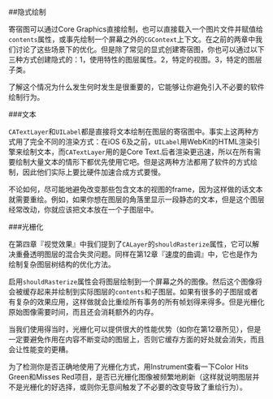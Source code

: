 ##隐式绘制

寄宿图可以通过Core Graphics直接绘制，也可以直接载入一个图片文件并赋值给`contents`属性，或事先绘制一个屏幕之外的`CGContext`上下文。在之前的两章中我们讨论了这些场景下的优化。但是除了常见的显式创建寄宿图，你也可以通过以下三种方式创建隐式的：1，使用特性的图层属性。2，特定的视图。3，特定的图层子类。

了解这个情况为什么发生何时发生是很重要的，它能够让你避免引入不必要的软件绘制行为。

###文本

`CATextLayer`和`UILabel`都是直接将文本绘制在图层的寄宿图中。事实上这两种方式用了完全不同的渲染方式：在iOS 6及之前，`UILabel`用WebKit的HTML渲染引擎来绘制文本，而`CATextLayer`用的是Core Text.后者渲染更迅速，所以在所有需要绘制大量文本的情形下都优先使用它吧。但是这两种方法都用了软件的方式绘制，因此他们实际上要比硬件加速合成方式要慢。

不论如何，尽可能地避免改变那些包含文本的视图的frame，因为这样做的话文本就需要重绘。例如，如果你想在图层的角落里显示一段静态的文本，但是这个图层经常改动，你就应该把文本放在一个子图层中。

###光栅化

在第四章『视觉效果』中我们提到了`CALayer`的`shouldRasterize`属性，它可以解决重叠透明图层的混合失灵问题。同样在第12章『速度的曲调』中，它也是作为绘制复杂图层树结构的优化方法。

启用`shouldRasterize`属性会将图层绘制到一个屏幕之外的图像。然后这个图像将会被缓存起来并绘制到实际图层的`contents`和子图层。如果有很多的子图层或者有复杂的效果应用，这样做就会比重绘所有事务的所有帧划得来得多。但是光栅化原始图像需要时间，而且还会消耗额外的内存。

当我们使用得当时，光栅化可以提供很大的性能优势（如你在第12章所见），但是一定要避免作用在内容不断变动的图层上，否则它缓存方面的好处就会消失，而且会让性能变的更糟。

为了检测你是否正确地使用了光栅化方式，用Instrument查看一下Color Hits Green和Misses Red项目，是否已光栅化图像被频繁地刷新（这样就说明图层并不是光栅化的好选择，或则你无意间触发了不必要的改变导致了重绘行为）。
